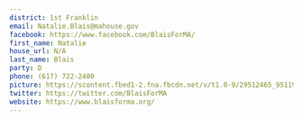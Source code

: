 ```yaml
---
district: 1st Franklin
email: Natalie.Blais@mahouse.gov
facebook: https://www.facebook.com/BlaisForMA/
first_name: Natalie
house_url: N/A
last_name: Blais
party: D
phone: (617) 722-2400
picture: https://scontent.fbed1-2.fna.fbcdn.net/v/t1.0-9/29512465_951192215049659_332230578990461274_n.jpg?_nc_cat=104&_nc_ht=scontent.fbed1-2.fna&oh=ea1b4e45fb189367efc680d30ad3b030&oe=5C95F356
twitter: https://twitter.com/BlaisForMA
website: https://www.blaisforma.org/
---
```

